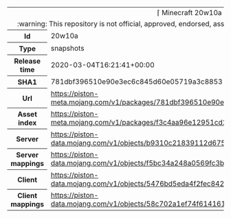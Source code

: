 <html><table>
<tr><td colspan="2" align="center"><img width="0" height="0"><br/>⌈ Minecraft 20w10a ⌋<br/><img width="0" height="0"></td></tr>
<tr><td colspan="2" align="center"><img width="0" height="0"><br/>
:warning: This repository is not official, approved, endorsed, associated or connected with Mojang :warning:
<br/><img width="0" height="0"></td></tr>
<tr><th>Id</th><td>20w10a</td></tr>
<tr><th>Type</th><td>snapshots</td></tr>
<tr><th>Release time</th><td>2020-03-04T16:21:41+00:00</td></tr>
<tr><th>SHA1</th><td>781dbf396510e90e3ec6c845d60e05719a3c8853</td></tr>
<tr><th>Url</th><td><a href="https://piston-meta.mojang.com/v1/packages/781dbf396510e90e3ec6c845d60e05719a3c8853/20w10a.json">https://piston-meta.mojang.com/v1/packages/781dbf396510e90e3ec6c845d60e05719a3c8853/20w10a.json</a></td></tr>
<tr><th>Asset index</th><td><a href="https://piston-meta.mojang.com/v1/packages/f3c4aa96e12951cd2781b3e1c0e8ab82bf719cf2/1.16.json">https://piston-meta.mojang.com/v1/packages/f3c4aa96e12951cd2781b3e1c0e8ab82bf719cf2/1.16.json</a></td></tr>
<tr><th>Server</th><td><a href="https://piston-data.mojang.com/v1/objects/b9310c21839112d6758b0b245998f57a2b9a0500/server.jar">https://piston-data.mojang.com/v1/objects/b9310c21839112d6758b0b245998f57a2b9a0500/server.jar</a></td></tr>
<tr><th>Server mappings</th><td><a href="https://piston-data.mojang.com/v1/objects/f5bc34a248a0569fc3b85dbca295bf38a5756a03/server.txt">https://piston-data.mojang.com/v1/objects/f5bc34a248a0569fc3b85dbca295bf38a5756a03/server.txt</a></td></tr>
<tr><th>Client</th><td><a href="https://piston-data.mojang.com/v1/objects/5476bd5eda4f2fec842225b4e60dc270aa9c18c9/client.jar">https://piston-data.mojang.com/v1/objects/5476bd5eda4f2fec842225b4e60dc270aa9c18c9/client.jar</a></td></tr>
<tr><th>Client mappings</th><td><a href="https://piston-data.mojang.com/v1/objects/58c702a1ef74f61416148db6993f2383040f1ea8/client.txt">https://piston-data.mojang.com/v1/objects/58c702a1ef74f61416148db6993f2383040f1ea8/client.txt</a></td></tr>
</table></html>